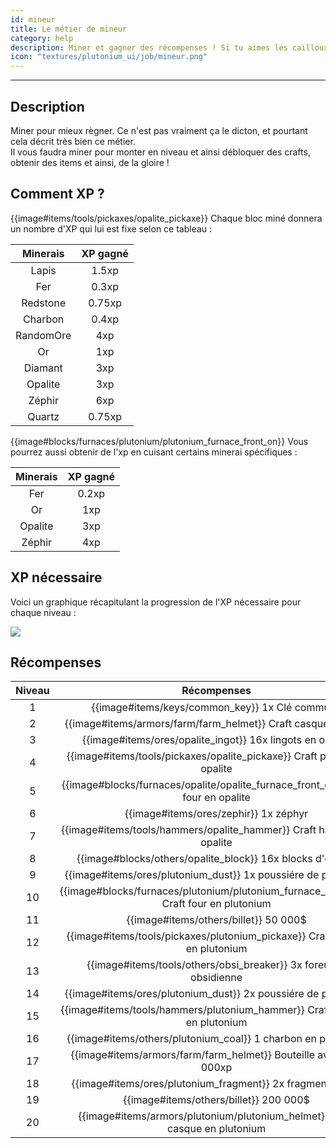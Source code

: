 ```yaml
---
id: mineur
title: Le métier de mineur
category: help
description: Miner et gagner des récompenses ! Si tu aimes les cailloux, tu aimeras ce métier.
icon: "textures/plutonium_ui/job/mineur.png"
---
```

___
## Description

Miner pour mieux règner. Ce n'est pas vraiment ça le dicton, et pourtant cela décrit très bien ce métier.  
Il vous faudra miner pour monter en niveau et ainsi débloquer des crafts, obtenir des items et ainsi, de la gloire !  

## Comment XP ?

{{image#items/tools/pickaxes/opalite_pickaxe}} Chaque bloc miné donnera un nombre d'XP qui lui est fixe selon ce tableau : 

Minerais | XP gagné
:------: | :------:
Lapis | 1.5xp
Fer | 0.3xp
Redstone | 0.75xp
Charbon | 0.4xp
RandomOre | 4xp
Or | 1xp
Diamant | 3xp
Opalite | 3xp
Zéphir | 6xp
Quartz | 0.75xp

{{image#blocks/furnaces/plutonium/plutonium_furnace_front_on}} Vous pourrez aussi obtenir de l'xp en cuisant certains minerai spécifiques :

Minerais | XP gagné
:------: | :------:
Fer | 0.2xp
Or | 1xp
Opalite | 3xp
Zéphir | 4xp

## XP nécessaire

Voici un graphique récapitulant la progression de l'XP nécessaire pour chaque niveau :  

<img style="margin: 0 auto;" src="https://user-images.githubusercontent.com/109299545/179062119-d4ceae2f-0a9e-4d0b-a375-7fd3b3452178.PNG">

## Récompenses

Niveau | Récompenses
:----: | :---------: 
1 | {{image#items/keys/common_key}} 1x Clé commune
2 | {{image#items/armors/farm/farm_helmet}} Craft casque de farm
3 | {{image#items/ores/opalite_ingot}} 16x lingots en opalite
4 | {{image#items/tools/pickaxes/opalite_pickaxe}} Craft pioche en opalite
5 | {{image#blocks/furnaces/opalite/opalite_furnace_front_off}} Craft four en opalite
6 | {{image#items/ores/zephir}} 1x zéphyr
7 | {{image#items/tools/hammers/opalite_hammer}} Craft hammer en opalite
8 | {{image#blocks/others/opalite_block}} 16x blocks d'opalite
9 | {{image#items/ores/plutonium_dust}} 1x poussiére de plutonium
10 | {{image#blocks/furnaces/plutonium/plutonium_furnace_front_off}} Craft four en plutonium
11 | {{image#items/others/billet}} 50 000$
12 | {{image#items/tools/pickaxes/plutonium_pickaxe}} Craft pioche en plutonium
13 | {{image#items/tools/others/obsi_breaker}} 3x foreuses obsidienne
14 | {{image#items/ores/plutonium_dust}} 2x poussiére de plutonium
15 | {{image#items/tools/hammers/plutonium_hammer}} Craft hammer en plutonium
16 | {{image#items/others/plutonium_coal}} 1 charbon en plutonium
17 | {{image#items/armors/farm/farm_helmet}} Bouteille avec 250 000xp
18 | {{image#items/ores/plutonium_fragment}} 2x fragments pluto
19 | {{image#items/others/billet}} 200 000$
20 | {{image#items/armors/plutonium/plutonium_helmet}} Craft casque en plutonium

